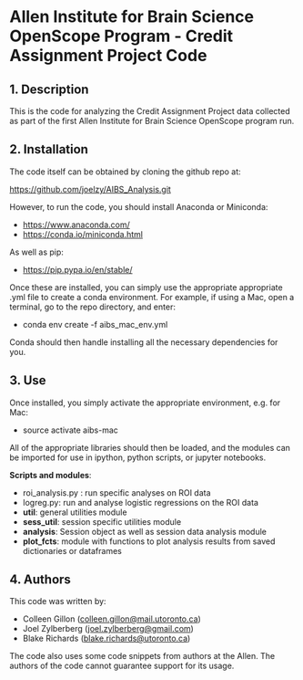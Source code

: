 # Allen Institute for Brain Science OpenScope Program - Credit Assignment Project Code

## 1. Description
This is the code for analyzing the Credit Assignment Project data collected as part
of the first Allen Institute for Brain Science OpenScope program run.

## 2. Installation
The code itself can be obtained by cloning the github repo at:

https://github.com/joelzy/AIBS_Analysis.git

However, to run the code, you should install Anaconda or Miniconda:

* https://www.anaconda.com/
* https://conda.io/miniconda.html

As well as pip:

* https://pip.pypa.io/en/stable/

Once these are installed, you can simply use the appropriate appropriate .yml 
file to create a conda environment. For example, if using a Mac, open a 
terminal, go to the repo directory, and enter:

* conda env create -f aibs_mac_env.yml

Conda should then handle installing all the necessary dependencies for you.

## 3. Use
Once installed, you simply activate the appropriate environment, e.g. for Mac:

* source activate aibs-mac

All of the appropriate libraries should then be loaded, and the modules can
be imported for use in ipython, python scripts, or jupyter notebooks.

**Scripts and modules**:
* roi_analysis.py : run specific analyses on ROI data
* logreg.py: run and analyse logistic regressions on the ROI data
* **util**: general utilities module
* **sess_util**: session specific utilities module
* **analysis**: Session object as well as session data analysis module
* **plot_fcts**: module with functions to plot analysis results from saved dictionaries or dataframes 

## 4. Authors
This code was written by:

* Colleen Gillon  (colleen.gillon@mail.utoronto.ca)
* Joel Zylberberg (joel.zylberberg@gmail.com)
* Blake Richards  (blake.richards@utoronto.ca)

The code also uses some code snippets from authors at the Allen. The authors
of the code cannot guarantee support for its usage.
